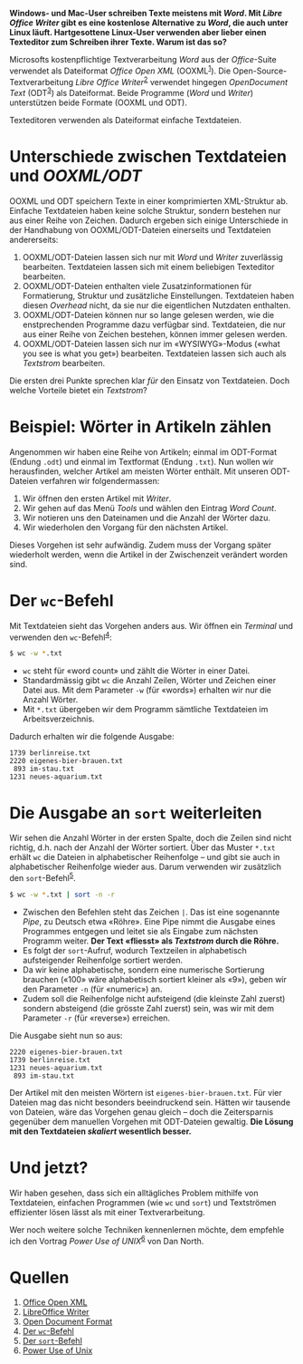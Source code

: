 **Windows- und Mac-User schreiben Texte meistens mit _Word_. Mit _Libre Office
Writer_ gibt es eine kostenlose Alternative zu _Word_, die auch unter Linux
läuft. Hartgesottene Linux-User verwenden aber lieber einen Texteditor zum
Schreiben ihrer Texte. Warum ist das so?**

Microsofts kostenpflichtige Textverarbeitung _Word_ aus der _Office_-Suite
verwendet als Dateiformat _Office Open XML_ (OOXML<sup>[1](#1)</sup>). Die
Open-Source-Textverarbeitung _Libre Office Writer_<sup>[2](#2)</sup> verwendet
hingegen _OpenDocument Text_ (ODT<sup>[3](#3)</sup>) als Dateiformat. Beide
Programme (_Word_ und _Writer_) unterstützen beide Formate (OOXML und ODT).

Texteditoren verwenden als Dateiformat einfache Textdateien.

# Unterschiede zwischen Textdateien und _OOXML/ODT_

OOXML und ODT speichern Texte in einer komprimierten XML-Struktur ab. Einfache
Textdateien haben keine solche Struktur, sondern bestehen nur aus einer Reihe
von Zeichen. Dadurch ergeben sich einige Unterschiede in der Handhabung von
OOXML/ODT-Dateien einerseits und Textdateien andererseits:

1. OOXML/ODT-Dateien lassen sich nur mit _Word_ und _Writer_ zuverlässig
bearbeiten. Textdateien lassen sich mit einem beliebigen Texteditor bearbeiten.
2. OOXML/ODT-Dateien enthalten viele Zusatzinformationen für Formatierung,
Struktur und zusätzliche Einstellungen. Textdateien haben diesen _Overhead_
nicht, da sie nur die eigentlichen Nutzdaten enthalten.
3. OOXML/ODT-Dateien können nur so lange gelesen werden, wie die enstprechenden
Programme dazu verfügbar sind. Textdateien, die nur aus einer Reihe von Zeichen
bestehen, können immer gelesen werden.
4. OOXML/ODT-Dateien lassen sich nur im «WYSIWYG»-Modus («what you see is what
you get») bearbeiten. Textdateien lassen sich auch als _Textstrom_ bearbeiten.

Die ersten drei Punkte sprechen klar _für_ den Einsatz von Textdateien. Doch
welche Vorteile bietet ein _Textstrom_?

# Beispiel: Wörter in Artikeln zählen

Angenommen wir haben eine Reihe von Artikeln; einmal im ODT-Format (Endung
`.odt`) und einmal im Textformat (Endung `.txt`). Nun wollen wir herausfinden,
welcher Artikel am meisten Wörter enthält. Mit unseren ODT-Dateien verfahren wir
folgendermassen:

1. Wir öffnen den ersten Artikel mit _Writer_.
2. Wir gehen auf das Menü _Tools_ und wählen den Eintrag _Word Count_.
3. Wir notieren uns den Dateinamen und die Anzahl der Wörter dazu.
4. Wir wiederholen den Vorgang für den nächsten Artikel.

Dieses Vorgehen ist sehr aufwändig. Zudem muss der Vorgang später wiederholt
werden, wenn die Artikel in der Zwischenzeit verändert worden sind.

# Der `wc`-Befehl

Mit Textdateien sieht das Vorgehen anders aus. Wir öffnen ein _Terminal_ und
verwenden den `wc`-Befehl<sup>[4](#4)</sup>:

```bash
$ wc -w *.txt
```

- `wc` steht für «word count» und zählt die Wörter in einer Datei. 
- Standardmässig gibt `wc` die Anzahl Zeilen, Wörter und Zeichen einer Datei
  aus. Mit dem Parameter `-w` (für «words») erhalten wir nur die Anzahl Wörter.
- Mit `*.txt` übergeben wir dem Programm sämtliche Textdateien im
  Arbeitsverzeichnis.

Dadurch erhalten wir die folgende Ausgabe:

    1739 berlinreise.txt
    2220 eigenes-bier-brauen.txt
     893 im-stau.txt
    1231 neues-aquarium.txt

# Die Ausgabe an `sort` weiterleiten

Wir sehen die Anzahl Wörter in der ersten Spalte, doch die Zeilen sind nicht
richtig, d.h. nach der Anzahl der Wörter sortiert. Über das Muster `*.txt`
erhält `wc` die Dateien in alphabetischer Reihenfolge – und gibt sie auch in
alphabetischer Reihenfolge wieder aus. Darum verwenden wir zusätzlich
den `sort`-Befehl<sup>[5](#5)</sup>.

```bash
$ wc -w *.txt | sort -n -r
```

- Zwischen den Befehlen steht das Zeichen `|`. Das ist eine sogenannte _Pipe_,
  zu Deutsch etwa «Röhre». Eine Pipe nimmt die Ausgabe eines Programmes entgegen
  und leitet sie als Eingabe zum nächsten Programm weiter. **Der Text «fliesst»
  als _Textstrom_ durch die Röhre.**
- Es folgt der `sort`-Aufruf, wodurch Textzeilen in alphabetisch aufsteigender
  Reihenfolge sortiert werden.
- Da wir keine alphabetische, sondern eine numerische Sortierung brauchen («100»
  wäre alphabetisch sortiert kleiner als «9»), geben wir den Parameter `-n` (für
  «numeric») an.
- Zudem soll die Reihenfolge nicht aufsteigend (die kleinste Zahl zuerst)
  sondern absteigend (die grösste Zahl zuerst) sein, was wir mit dem Parameter
  `-r` (für «reverse») erreichen.

Die Ausgabe sieht nun so aus:

    2220 eigenes-bier-brauen.txt
    1739 berlinreise.txt
    1231 neues-aquarium.txt
     893 im-stau.txt

Der Artikel mit den meisten Wörtern ist `eigenes-bier-brauen.txt`. Für vier
Dateien mag das nicht besonders beeindruckend sein. Hätten wir tausende von
Dateien, wäre das Vorgehen genau gleich – doch die Zeitersparnis gegenüber
dem manuellen Vorgehen mit ODT-Dateien gewaltig. **Die Lösung mit den
Textdateien _skaliert_ wesentlich besser.**

# Und jetzt?

Wir haben gesehen, dass sich ein alltägliches Problem mithilfe von Textdateien,
einfachen Programmen (wie `wc` und `sort`) und Textströmen effizienter lösen lässt
als mit einer Textverarbeitung.

Wer noch weitere solche Techniken kennenlernen möchte, dem empfehle ich den
Vortrag _Power Use of UNIX_<sup>[6](#6)</sup> von Dan North.

# Quellen

1. <span id="1">[Office Open XML](http://officeopenxml.com/)</span>
2. <span id="2">[LibreOffice Writer](https://www.libreoffice.org/discover/writer/)</span>
3. <span id="3">[Open Document Format](http://opendocumentformat.org/)</span>
4. <span id="4">[Der `wc`-Befehl](http://pubs.opengroup.org/onlinepubs/009604499/utilities/wc.html)</span>
5. <span id="5">[Der `sort`-Befehl](http://pubs.opengroup.org/onlinepubs/9699919799/utilities/sort.html)</span>
6. <span id="6">[Power Use of Unix](https://www.youtube.com/watch?v=7uwW20odwEk)</span>
